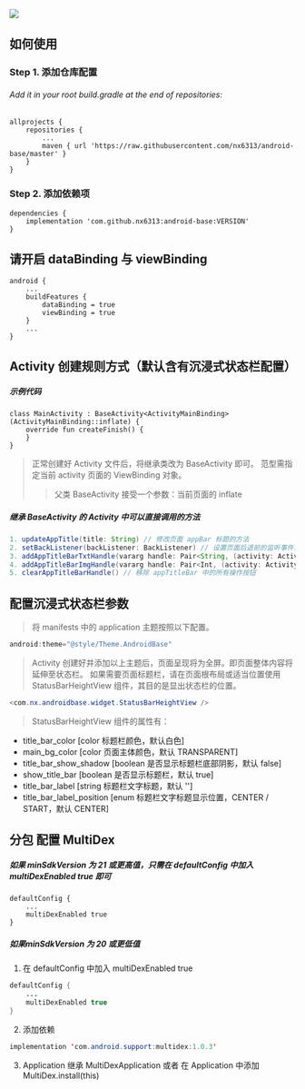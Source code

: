 ![](https://img.shields.io/badge/%E6%9C%80%E6%96%B0VERSION%E5%80%BC-1.0.0-orange)

## 如何使用

### Step 1. 添加仓库配置
###### Add it in your root build.gradle at the end of repositories:
    allprojects {
        repositories {
            ...
            maven { url 'https://raw.githubusercontent.com/nx6313/android-base/master' }
        }
    }

### Step 2. 添加依赖项
    dependencies {
        implementation 'com.github.nx6313:android-base:VERSION'
    }
    
## 请开启 dataBinding 与 viewBinding
    android {
        ...
        buildFeatures {
            dataBinding = true
            viewBinding = true
        }
        ...
    }
    
## Activity 创建规则方式（默认含有沉浸式状态栏配置）

##### 示例代码
    class MainActivity : BaseActivity<ActivityMainBinding>(ActivityMainBinding::inflate) {
        override fun createFinish() {
        }
    }
> 正常创建好 Activity 文件后，将继承类改为 BaseActivity 即可。
> 范型需指定当前 activity 页面的 ViewBinding 对象。
>> 父类 BaseActivity 接受一个参数：当前页面的 inflate

##### 继承 BaseActivity 的 Activity 中可以直接调用的方法
```java
1. updateAppTitle(title: String) // 修改页面 appBar 标题的方法
2. setBackListener(backListener: BackListener) // 设置页面后退前的监听事件，返回 false 则阻断当前页面的后退逻辑
3. addAppTitleBarTxtHandle(vararg handle: Pair<String, (activity: Activity) -> Unit>) // 添加文字操作按钮到 appTitleBar
4. addAppTitleBarImgHandle(vararg handle: Pair<Int, (activity: Activity) -> Unit>) // 添加图标操作按钮到 appTitleBar
5. clearAppTitleBarHandle() // 移除 appTitleBar 中的所有操作按钮
```

## 配置沉浸式状态栏参数

> 将 manifests 中的 application 主题按照以下配置。
```java
android:theme="@style/Theme.AndroidBase"
```
> Activity 创建好并添加以上主题后，页面呈现将为全屏。即页面整体内容将延伸至状态栏。
> 如果需要页面标题栏，请在页面根布局或适当位置使用 StatusBarHeightView 组件，其目的是显出状态栏的位置。
```java
<com.nx.androidbase.widget.StatusBarHeightView />
```
> StatusBarHeightView 组件的属性有：
* title_bar_color [color 标题栏颜色，默认白色]
* main_bg_color [color 页面主体颜色，默认 TRANSPARENT]
* title_bar_show_shadow [boolean 是否显示标题栏底部阴影，默认 false]
* show_title_bar [boolean 是否显示标题栏，默认 true]
* title_bar_label [string 标题栏文字标题，默认 '']
* title_bar_label_position [enum 标题栏文字标题显示位置，CENTER / START，默认 CENTER]

## 分包 配置 MultiDex

##### 如果 minSdkVersion 为 21 或更高值，只需在 defaultConfig 中加入 multiDexEnabled true 即可
    defaultConfig {
        ...
        multiDexEnabled true
    }
##### 如果minSdkVersion 为 20 或更低值
1. 在 defaultConfig 中加入 multiDexEnabled true
```java
defaultConfig {
    ...
    multiDexEnabled true
}
```
2. 添加依赖
```java
implementation 'com.android.support:multidex:1.0.3'
```
3. Application 继承 MultiDexApplication 或者 在 Application 中添加 MultiDex.install(this)
